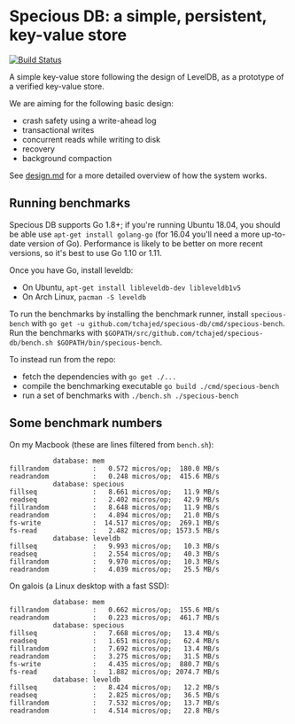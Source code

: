 # Specious DB: a simple, persistent, key-value store

[![Build Status](https://travis-ci.org/tchajed/specious-db.svg?branch=master)](https://travis-ci.org/tchajed/specious-db)

A simple key-value store following the design of LevelDB, as a prototype of a verified key-value store.

We are aiming for the following basic design:
- crash safety using a write-ahead log
- transactional writes
- concurrent reads while writing to disk
- recovery
- background compaction

See [design.md](design.md) for a more detailed overview of how the system works.

## Running benchmarks

Specious DB supports Go 1.8+; if you're running Ubuntu 18.04, you should be able use `apt-get install golang-go` (for 16.04 you'll need a more up-to-date version of Go). Performance is likely to be better on more recent versions, so it's best to use Go 1.10 or 1.11.

Once you have Go, install leveldb:
- On Ubuntu, `apt-get install libleveldb-dev libleveldb1v5`
- On Arch Linux, `pacman -S leveldb`

To run the benchmarks by installing the benchmark runner, install `specious-bench` with `go get -u github.com/tchajed/specious-db/cmd/specious-bench`.
Run the benchmarks with `$GOPATH/src/github.com/tchajed/specious-db/bench.sh $GOPATH/bin/specious-bench`.

To instead run from the repo:
- fetch the dependencies with `go get ./...`
- compile the benchmarking executable `go build ./cmd/specious-bench`
- run a set of benchmarks with `./bench.sh ./specious-bench`

## Some benchmark numbers

On my Macbook (these are lines filtered from `bench.sh`):

```
           database: mem
fillrandom           :   0.572 micros/op;  180.0 MB/s
readrandom           :   0.248 micros/op;  415.6 MB/s
           database: specious
fillseq              :   8.661 micros/op;   11.9 MB/s
readseq              :   2.402 micros/op;   42.9 MB/s
fillrandom           :   8.648 micros/op;   11.9 MB/s
readrandom           :   4.894 micros/op;   21.0 MB/s
fs-write             :  14.517 micros/op;  269.1 MB/s
fs-read              :   2.482 micros/op; 1573.5 MB/s
           database: leveldb
fillseq              :   9.993 micros/op;   10.3 MB/s
readseq              :   2.554 micros/op;   40.3 MB/s
fillrandom           :   9.970 micros/op;   10.3 MB/s
readrandom           :   4.039 micros/op;   25.5 MB/s
```

On galois (a Linux desktop with a fast SSD):

```
           database: mem
fillrandom           :   0.662 micros/op;  155.6 MB/s
readrandom           :   0.223 micros/op;  461.7 MB/s
           database: specious
fillseq              :   7.668 micros/op;   13.4 MB/s
readseq              :   1.651 micros/op;   62.4 MB/s
fillrandom           :   7.692 micros/op;   13.4 MB/s
readrandom           :   3.275 micros/op;   31.5 MB/s
fs-write             :   4.435 micros/op;  880.7 MB/s
fs-read              :   1.882 micros/op; 2074.7 MB/s
           database: leveldb
fillseq              :   8.424 micros/op;   12.2 MB/s
readseq              :   2.825 micros/op;   36.5 MB/s
fillrandom           :   7.532 micros/op;   13.7 MB/s
readrandom           :   4.514 micros/op;   22.8 MB/s

```
